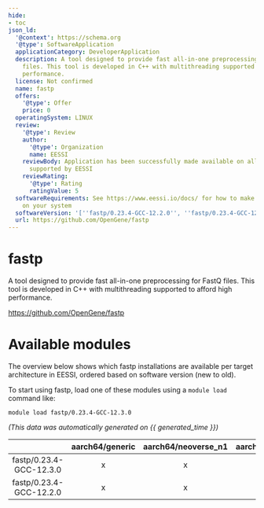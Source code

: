```yaml
---
hide:
- toc
json_ld:
  '@context': https://schema.org
  '@type': SoftwareApplication
  applicationCategory: DeveloperApplication
  description: A tool designed to provide fast all-in-one preprocessing for FastQ
    files. This tool is developed in C++ with multithreading supported to afford high
    performance.
  license: Not confirmed
  name: fastp
  offers:
    '@type': Offer
    price: 0
  operatingSystem: LINUX
  review:
    '@type': Review
    author:
      '@type': Organization
      name: EESSI
    reviewBody: Application has been successfully made available on all architectures
      supported by EESSI
    reviewRating:
      '@type': Rating
      ratingValue: 5
  softwareRequirements: See https://www.eessi.io/docs/ for how to make EESSI available
    on your system
  softwareVersion: '[''fastp/0.23.4-GCC-12.2.0'', ''fastp/0.23.4-GCC-12.3.0'']'
  url: https://github.com/OpenGene/fastp
---
```


fastp
=====


A tool designed to provide fast all-in-one preprocessing for FastQ files. This tool is developed in C++ with multithreading supported to afford high performance.

https://github.com/OpenGene/fastp
# Available modules


The overview below shows which fastp installations are available per target architecture in EESSI, ordered based on software version (new to old).

To start using fastp, load one of these modules using a `module load` command like:

```shell
module load fastp/0.23.4-GCC-12.3.0
```

*(This data was automatically generated on {{ generated_time }})*  

| |aarch64/generic|aarch64/neoverse_n1|aarch64/neoverse_v1|x86_64/generic|x86_64/amd/zen2|x86_64/amd/zen3|x86_64/amd/zen4|x86_64/intel/haswell|x86_64/intel/sapphirerapids|x86_64/intel/skylake_avx512|
| :---: | :---: | :---: | :---: | :---: | :---: | :---: | :---: | :---: | :---: | :---: |
|fastp/0.23.4-GCC-12.3.0|x|x|x|x|x|x|x|x|x|x|
|fastp/0.23.4-GCC-12.2.0|x|x|x|x|x|x|x|x|x|x|

